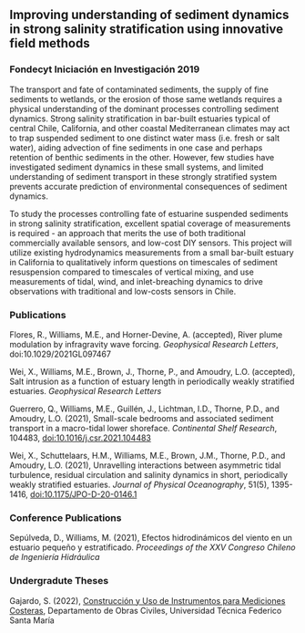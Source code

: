 ## Improving understanding of sediment dynamics in strong salinity stratification using innovative field methods
### Fondecyt Iniciación en Investigación 2019

The transport and fate of contaminated sediments, the supply of fine sediments to wetlands, or the erosion of those same wetlands requires a physical understanding of the dominant processes controlling sediment dynamics. Strong salinity stratification in bar-built estuaries typical of central Chile, California, and other coastal Mediterranean climates may act to trap suspended sediment to one distinct water mass (i.e. fresh or salt water), aiding advection of fine sediments in one case and perhaps retention of benthic sediments in the other. However, few studies have investigated  sediment dynamics in these small systems, and limited understanding of sediment transport in these strongly stratified system prevents accurate prediction of environmental consequences of sediment dynamics.

To study the processes controlling fate of estuarine suspended sediments in strong salinity stratification, excellent spatial coverage of measurements is required - an approach that merits the use of both traditional commercially available sensors, and low-cost DIY sensors. This project will utilize existing hydrodynamics measurements from a small bar-built estuary in California to qualitatively inform questions on timescales of sediment resuspension compared to timescales of vertical mixing, and use measurements of tidal, wind, and inlet-breaching dynamics to drive observations with traditional and low-costs sensors in Chile. 

### Publications

Flores, R., Williams, M.E., and Horner-Devine, A. (accepted), River plume modulation by infragravity wave forcing. *Geophysical Research Letters*, doi:10.1029/2021GL097467

Wei, X., Williams, M.E., Brown, J., Thorne, P., and Amoudry, L.O. (accepted), Salt intrusion as a function of estuary length in periodically weakly stratified estuaries. *Geophysical Research Letters*

Guerrero, Q., Williams, M.E., Guillén, J., Lichtman, I.D., Thorne, P.D., and Amoudry, L.O. (2021), Small-scale bedrooms and associated sediment transport in a macro-tidal lower shoreface. *Continental Shelf Research*, 104483, [doi:10.1016/j.csr.2021.104483](https://www.sciencedirect.com/science/article/abs/pii/S0278434321001400)

Wei, X., Schuttelaars, H.M., Williams, M.E., Brown, J.M., Thorne, P.D., and Amoudry, L.O. (2021), Unravelling interactions between asymmetric tidal turbulence, residual circulation and salinity dynamics in short, periodically weakly stratified estuaries. *Journal of Physical Oceanography*, 51(5), 1395-1416, [doi:10.1175/JPO-D-20-0146.1](https://journals.ametsoc.org/view/journals/phoc/51/5/JPO-D-20-0146.1.xml)

### Conference Publications

Sepúlveda, D., Williams, M. (2021), Efectos hidrodinámicos del viento en un estuario pequeño y
estratificado. *Proceedings of the XXV Congreso Chileno de Ingeniería Hidráulica*

### Undergradute Theses

Gajardo, S. (2022), [Construcción y Uso de Instrumentos para Mediciones Costeras](https://hdl.handle.net/11673/53354), Departamento de Obras Civiles, Universidad Técnica Federico Santa María
